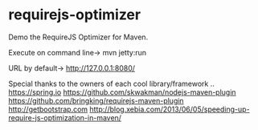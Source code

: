 requirejs-optimizer
===================

Demo the RequireJS Optimizer for Maven.

Execute on command line-> mvn jetty:run

URL by default-> http://127.0.0.1:8080/


Special thanks to the owners of each cool library/framework ..
 https://spring.io
 https://github.com/skwakman/nodejs-maven-plugin
 https://github.com/bringking/requirejs-maven-plugin
 http://getbootstrap.com
 http://blog.xebia.com/2013/06/05/speeding-up-require-js-optimization-in-maven/
